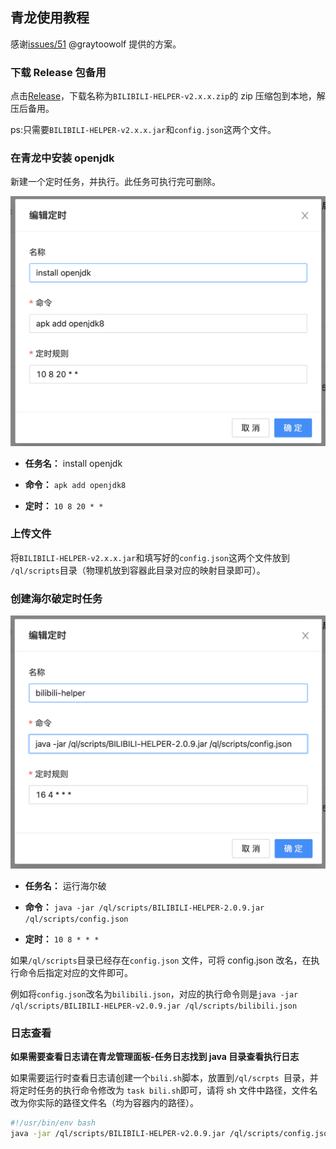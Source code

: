 ## 青龙使用教程

感谢[issues/51](https://github.com/JunzhouLiu/BILIBILI-HELPER-PRE/issues/51) @graytoowolf 提供的方案。

### 下载 Release 包备用

点击[Release](https://github.com/JunzhouLiu/BILIBILI-HELPER-PRE/releases/)，下载名称为`BILIBILI-HELPER-v2.x.x.zip`的 zip 压缩包到本地，解压后备用。

ps:只需要`BILIBILI-HELPER-v2.x.x.jar`和`config.json`这两个文件。

### 在青龙中安装 openjdk

新建一个定时任务，并执行。此任务可执行完可删除。

![](images/qinglong/1.png)

- **任务名：** install openjdk

- **命令：** `apk add openjdk8`

- **定时：** `10 8 20 * *`

### 上传文件

将`BILIBILI-HELPER-v2.x.x.jar`和填写好的`config.json`这两个文件放到 `/ql/scripts`目录（物理机放到容器此目录对应的映射目录即可）。

### 创建海尔破定时任务

![](images/qinglong/2.png)

- **任务名：** 运行海尔破

- **命令：** `java -jar /ql/scripts/BILIBILI-HELPER-2.0.9.jar /ql/scripts/config.json`

- **定时：** `10 8 * * *`

如果`/ql/scripts`目录已经存在`config.json` 文件，可将 config.json 改名，在执行命令后指定对应的文件即可。

例如将`config.json`改名为`bilibili.json`，对应的执行命令则是`java -jar /ql/scripts/BILIBILI-HELPER-v2.0.9.jar /ql/scripts/bilibili.json`

### 日志查看

**如果需要查看日志请在青龙管理面板-任务日志找到 java 目录查看执行日志**

如果需要运行时查看日志请创建一个`bili.sh`脚本，放置到`/ql/scrpts `目录，并将定时任务的执行命令修改为 `task bili.sh`即可，请将 sh 文件中路径，文件名改为你实际的路径文件名（均为容器内的路径）。

```sh
#!/usr/bin/env bash
java -jar /ql/scripts/BILIBILI-HELPER-v2.0.9.jar /ql/scripts/config.json`
```
